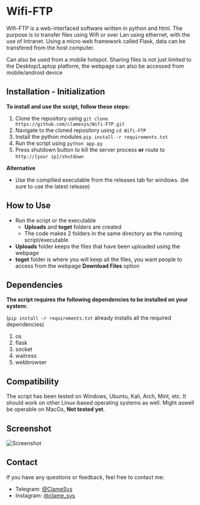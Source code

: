# Wifi-FTP

Wifi-FTP is a web-interfaced software written in python and html. The purpose is to transfer files using Wifi or over Lan using ethernet, with the use of Intranet. Using a micro web framework called Flask, data can be transfered from the host computer.

Can also be used from a mobile hotspot. Sharing files is not just limited to the Desktop/Laptop platform, the webpage can also be accessed from mobile/android device

## Installation - Initialization

**To install and use the script, follow these steps:**

1.  Clone the repository using `git clone https://github.com/clamesys/Wifi-FTP.git`
2.  Navigate to the cloned repository using `cd Wifi-FTP`
3.  Install the python modules `pip install -r requirements.txt`
4.  Run the script using `python app.py`
5.  Press shutdown button to kill the server process **or** route to `http://[your ip]/shutdown`

**Alternative**

- Use the compliled executable from the releases tab for windows. (be sure to use the latest release)

## How to Use

- Run the script or the executable
    - **Uploads** and **toget** folders are created
    - The code makes 2 folders in the same directory as the running script/executable
- **Uploads** folder keeps the files that have been uploaded using the webpage
- **toget** folder is where you will keep all the files, you want people to access from the webpage **Download Files** option

## Dependencies

**The script requires the following dependencies to be installed on your system:**

(`pip install -r requirements.txt` already installs all the required dependencies)

1.  os
2.  flask
3.  socket
4.  waitress
5.  webbrowser

## Compatibility

The script has been tested on Windows, Ubuntu, Kali, Arch, Mint, etc. It should work on other Linux-based operating systems as well.
Might aswell be operable on MacOs, **Not tested yet**.

## Screenshot

![Screenshot](https://i.postimg.cc/rmRcSxZx/wifi-FTP-ss2.png)

## Contact

If you have any questions or feedback, feel free to contact me:

- Telegram: [@ClameSys](https://t.me/ClameSys)
- Instagram: [@clame_sys](https://www.instagram.com/clame_sys/)
